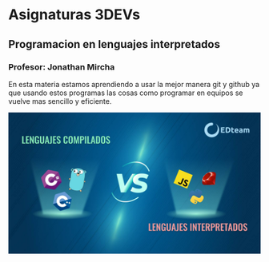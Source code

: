 # Asignaturas 3DEVs

## Programacion en lenguajes interpretados 
### Profesor: Jonathan Mircha
En esta materia estamos aprendiendo a usar la mejor manera git y github ya que usando estos programas las cosas como programar en equipos se vuelve mas sencillo y eficiente.

![Programación en Lenguajes interpretados](../assets/interpretados.jpg)